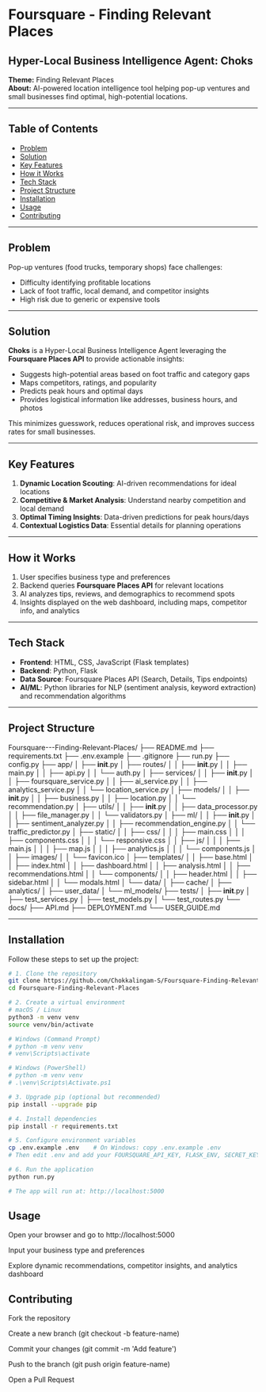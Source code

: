 # Foursquare - Finding Relevant Places

## Hyper-Local Business Intelligence Agent: Choks

**Theme:** Finding Relevant Places  
**About:** AI-powered location intelligence tool helping pop-up ventures and small businesses find optimal, high-potential locations.  

---

## Table of Contents

- [Problem](#problem)  
- [Solution](#solution)  
- [Key Features](#key-features)  
- [How it Works](#how-it-works)  
- [Tech Stack](#tech-stack)  
- [Project Structure](#project-structure)  
- [Installation](#installation)  
- [Usage](#usage)  
- [Contributing](#contributing)  

---

## Problem

Pop-up ventures (food trucks, temporary shops) face challenges:

- Difficulty identifying profitable locations  
- Lack of foot traffic, local demand, and competitor insights  
- High risk due to generic or expensive tools  

---

## Solution

**Choks** is a Hyper-Local Business Intelligence Agent leveraging the **Foursquare Places API** to provide actionable insights:

- Suggests high-potential areas based on foot traffic and category gaps  
- Maps competitors, ratings, and popularity  
- Predicts peak hours and optimal days  
- Provides logistical information like addresses, business hours, and photos  

This minimizes guesswork, reduces operational risk, and improves success rates for small businesses.

---

## Key Features

1. **Dynamic Location Scouting**: AI-driven recommendations for ideal locations  
2. **Competitive & Market Analysis**: Understand nearby competition and local demand  
3. **Optimal Timing Insights**: Data-driven predictions for peak hours/days  
4. **Contextual Logistics Data**: Essential details for planning operations  

---

## How it Works

1. User specifies business type and preferences  
2. Backend queries **Foursquare Places API** for relevant locations  
3. AI analyzes tips, reviews, and demographics to recommend spots  
4. Insights displayed on the web dashboard, including maps, competitor info, and analytics  

---

## Tech Stack

- **Frontend**: HTML, CSS, JavaScript (Flask templates)  
- **Backend**: Python, Flask  
- **Data Source**: Foursquare Places API (Search, Details, Tips endpoints)  
- **AI/ML**: Python libraries for NLP (sentiment analysis, keyword extraction) and recommendation algorithms  

---

## Project Structure

Foursquare---Finding-Relevant-Places/
├── README.md
├── requirements.txt
├── .env.example
├── .gitignore
├── run.py
├── config.py
├── app/
│   ├── __init__.py
│   ├── routes/
│   │   ├── __init__.py
│   │   ├── main.py
│   │   ├── api.py
│   │   └── auth.py
│   ├── services/
│   │   ├── __init__.py
│   │   ├── foursquare_service.py
│   │   ├── ai_service.py
│   │   ├── analytics_service.py
│   │   └── location_service.py
│   ├── models/
│   │   ├── __init__.py
│   │   ├── business.py
│   │   ├── location.py
│   │   └── recommendation.py
│   ├── utils/
│   │   ├── __init__.py
│   │   ├── data_processor.py
│   │   ├── file_manager.py
│   │   └── validators.py
│   ├── ml/
│   │   ├── __init__.py
│   │   ├── sentiment_analyzer.py
│   │   ├── recommendation_engine.py
│   │   └── traffic_predictor.py
│   ├── static/
│   │   ├── css/
│   │   │   ├── main.css
│   │   │   ├── components.css
│   │   │   └── responsive.css
│   │   ├── js/
│   │   │   ├── main.js
│   │   │   ├── map.js
│   │   │   ├── analytics.js
│   │   │   └── components.js
│   │   ├── images/
│   │   └── favicon.ico
│   ├── templates/
│   │   ├── base.html
│   │   ├── index.html
│   │   ├── dashboard.html
│   │   ├── analysis.html
│   │   ├── recommendations.html
│   │   └── components/
│   │       ├── header.html
│   │       ├── sidebar.html
│   │       └── modals.html
│   └── data/
│       ├── cache/
│       ├── analytics/
│       ├── user_data/
│       └── ml_models/
├── tests/
│   ├── __init__.py
│   ├── test_services.py
│   ├── test_models.py
│   └── test_routes.py
└── docs/
    ├── API.md
    ├── DEPLOYMENT.md
    └── USER_GUIDE.md

    
---

## Installation

Follow these steps to set up the project:

```bash
# 1. Clone the repository
git clone https://github.com/Chokkalingam-S/Foursquare-Finding-Relevant-Places.git
cd Foursquare-Finding-Relevant-Places

# 2. Create a virtual environment
# macOS / Linux
python3 -m venv venv
source venv/bin/activate

# Windows (Command Prompt)
# python -m venv venv
# venv\Scripts\activate

# Windows (PowerShell)
# python -m venv venv
# .\venv\Scripts\Activate.ps1

# 3. Upgrade pip (optional but recommended)
pip install --upgrade pip

# 4. Install dependencies
pip install -r requirements.txt

# 5. Configure environment variables
cp .env.example .env    # On Windows: copy .env.example .env
# Then edit .env and add your FOURSQUARE_API_KEY, FLASK_ENV, SECRET_KEY

# 6. Run the application
python run.py

# The app will run at: http://localhost:5000 
```



## Usage

Open your browser and go to http://localhost:5000

Input your business type and preferences

Explore dynamic recommendations, competitor insights, and analytics dashboard

## Contributing

Fork the repository

Create a new branch (git checkout -b feature-name)

Commit your changes (git commit -m 'Add feature')

Push to the branch (git push origin feature-name)

Open a Pull Request

